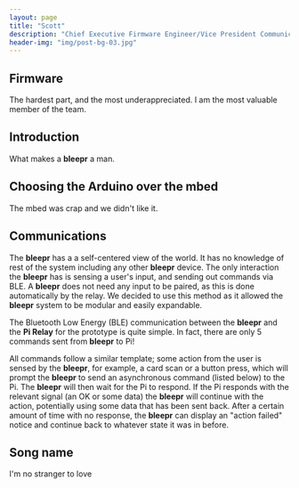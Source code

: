 ```yaml
---
layout: page
title: "Scott"
description: "Chief Executive Firmware Engineer/Vice President Communications"
header-img: "img/post-bg-03.jpg"
---
```

## Firmware
The hardest part, and the most underappreciated. I am the most valuable member
of the team.

## Introduction
What makes a **bleepr** a man.

## Choosing the Arduino over the mbed
The mbed was crap and we didn't like it.

## Communications
The **bleepr** has a a self-centered view of the world. It has no knowledge of
rest of the system including any other **bleepr** device. The only interaction
the **bleepr** has is sensing a user's input, and sending out commands via BLE.
A **bleepr** does not need any input to be paired, as this is done automatically
by the relay. We decided to use this method as it allowed the **bleepr** system 
to be modular and easily expandable.

The Bluetooth Low Energy (BLE) communication between the **bleepr** and the **Pi
Relay** for the prototype is quite simple. In fact, there are only 5 commands
sent from **bleepr** to Pi!

All commands follow a similar template; some action from the user is
sensed by the **bleepr**, for example, a card scan or a button press, which will prompt the **bleepr**
to send an asynchronous command (listed below) to the Pi. The **bleepr** will then
wait for the Pi to respond. If the Pi responds with the relevant signal (an OK
or some data) the **bleepr** will continue with the action, potentially using some
data that has been sent back. After a certain amount of time with no response,
the **bleepr** can display an "action failed" notice and continue back to whatever
state it was in before.


## Song name
I'm no stranger to love

